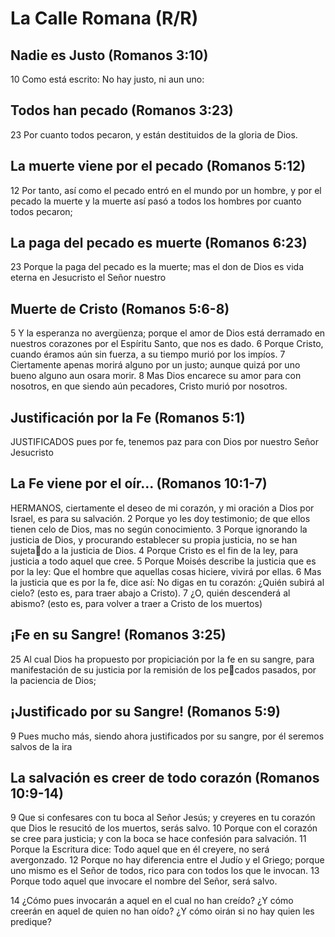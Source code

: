# La Calle Romana (R/R)

## Nadie es Justo (Romanos 3:10)

10 Como está escrito: No hay justo, ni aun uno:

## Todos han pecado (Romanos 3:23)

23 Por cuanto todos pecaron, y están destituidos de la gloria de Dios.

## La muerte viene por el pecado (Romanos 5:12)

12 Por tanto, así como el pecado entró en el mundo por un hombre, y por el pecado la muerte y la muerte así pasó a todos los hombres por cuanto todos pecaron;

## La paga del pecado es muerte (Romanos 6:23)

23 Porque la paga del pecado es la muerte; mas el don de Dios es vida eterna en Jesucristo el Señor nuestro

## Muerte de Cristo (Romanos 5:6-8)

5 Y la esperanza no avergüenza; porque el amor de Dios está derramado en nuestros corazones por el Espíritu Santo, que nos es dado.
6 Porque Cristo, cuando éramos aún sin fuerza, a su tiempo murió por los impíos.
7 Ciertamente apenas morirá alguno por un justo; aunque quizá por uno bueno alguno aun osara morir.
8 Mas Dios encarece su amor para con nosotros, en que siendo aún pecadores, Cristo murió por nosotros.

## Justificación por la Fe (Romanos 5:1)

JUSTIFICADOS pues por fe, tenemos paz para con Dios por nuestro Señor Jesucristo

## La Fe viene por el oír... (Romanos 10:1-7)

HERMANOS, ciertamente el deseo de mi corazón, y mi oración a Dios por Israel, es para su salvación.
2 Porque yo les doy testimonio; de que ellos tienen celo de Dios, mas no según conocimiento.
3 Porque ignorando la justicia de Dios, y procurando establecer su propia justicia, no se han sujetado a la justicia de Dios.
4 Porque Cristo es el fin de la ley, para justicia a todo aquel que cree.
5 Porque Moisés describe la justicia que es por la ley: Que el hombre que aquellas cosas hiciere, vivirá por ellas.
6 Mas la justicia que es por la fe, dice así: No digas en tu corazón: 
¿Quién subirá al cielo? (esto es, para traer abajo a Cristo).
7 ¿O, quién descenderá al abismo? (esto es, para volver a traer a Cristo de los muertos)

## ¡Fe en su Sangre! (Romanos 3:25)

25 Al cual Dios ha propuesto por propiciación por la fe en su sangre, para manifestación de su justicia por la remisión de los pecados pasados, por la paciencia de Dios;

## ¡Justificado por su Sangre! (Romanos 5:9)

9 Pues mucho más, siendo ahora justificados por su sangre, por él 
seremos salvos de la ira

## La salvación es creer de todo corazón (Romanos 10:9-14)

9 Que si confesares con tu boca al Señor Jesús; y creyeres en tu corazón que Dios le resucitó de los muertos, serás salvo.
10 Porque con el corazón se cree para justicia; y con la boca se hace confesión para salvación.
11 Porque la Escritura dice: Todo aquel que en él creyere, no será 
avergonzado.
12 Porque no hay diferencia entre el Judío y el Griego; porque uno 
mismo es el Señor de todos, rico para con todos los que le invocan.
13 Porque todo aquel que invocare el nombre del Señor, será salvo.

14 ¿Cómo pues invocarán a aquel en el cual no han creído? ¿Y cómo creerán en aquel de quien no han oído? ¿Y cómo oirán si no hay quien les predique?
